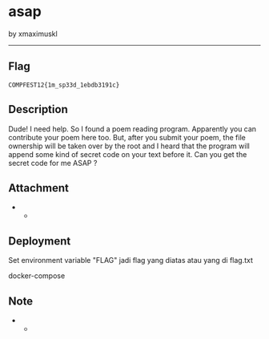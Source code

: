 # asap

by xmaximuskl

---

## Flag

```
COMPFEST12{1m_sp33d_1ebdb3191c}
```

## Description

Dude! I need help. So I found a poem reading program. Apparently you can contribute your poem here too. But, after you submit your poem, the file ownership will be taken over by the root and I heard that the program will append some kind of secret code on your text before it. Can you get the secret code for me ASAP ?

## Attachment

* -

## Deployment

Set environment variable "FLAG" jadi flag yang diatas atau yang di flag.txt

docker-compose

## Note

* -

